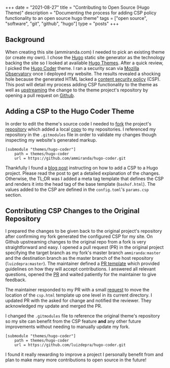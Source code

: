 +++ 
date = "2021-08-27"
title = "Contributing to Open Source (Hugo Theme)"
description = "Documenting the process for adding CSP policy functionality to an open source hugo theme"
tags = ["open source", "software", "git", "github", "hugo"]
type = "posts"
+++

## Background

When creating this site (ammiranda.com) I needed to pick an existing theme (or create my own). I chose the [Hugo](https://gohugo.io/) static site generator as the technology backing the site so I looked at available [Hugo Themes](https://themes.gohugo.io/). After a quick review, I picked the [Hugo Coder](https://github.com/luizdepra/hugo-coder/) theme. I ran a security scan via [Mozilla Observatory](https://observatory.mozilla.org/) once I deployed my website. The results revealed a shocking hole because the generated HTML lacked a [content security policy](https://developer.mozilla.org/en-US/docs/Web/HTTP/CSP) (CSP). This post will detail my process adding CSP functionality to the theme as well as [upstreaming](https://reflectoring.io/upstream-downstream/) the change to the theme project's repository by opening a pull request on [Github](https://github.com).

## Adding a CSP to the Hugo Coder Theme

In order to edit the theme's source code I needed to [fork](https://docs.github.com/en/get-started/quickstart/fork-a-repo) the project's [repository](https://github.com/luizdepra/hugo-coder/) which added a local [copy](https://github.com/ammiranda/hugo-coder) to my repositories. I referenced my repository in the `.gitmodules` file in order to validate my changes though inspecting my website's generated markup.

```
[submodule "themes/hugo-coder"]
	path = themes/hugo-coder
	url = https://github.com/ammiranda/hugo-coder.git
```

Thankfully I found a [blog post](https://blog.jeremylikness.com/blog/create-content-security-policy-csp-in-hugo/) instructing on how to add a CSP to a Hugo project. Please read the post to get a detailed explanation of the changes. Otherwise, the TL;DR was I added a meta tag template that defines the CSP and renders it into the head tag of the base template (`bashof.html`). The values added to the CSP are defined in the `config.toml`'s `params.csp` section.

## Contributing CSP Changes to the Original Repository

I prepared the changes to be given back to the original project's repository after confirming my fork generated the configured CSP for my site. On Github upstreaming changes to the original repo from a fork is very straightforward and easy. I opened a pull request (PR) in the original project specifying the target branch as my fork's master branch `ammiranda:master` and the destination branch as the master branch of the host repository (`luizdepra:master`). The maintainer defined a [PR template](https://github.com/luizdepra/hugo-coder/blob/master/.github/pull_request_template.md) which provided guidelines on how they will accept contributions. I answered all relevant questions, opened the [PR](https://github.com/luizdepra/hugo-coder/pull/504) and waited patiently for the maintainer to give feedback.

The maintainer responded to my PR with a small [request](https://github.com/luizdepra/hugo-coder/pull/504#issuecomment-764776718) to move the location of the `csp.html` template up one level in its current directory. I updated PR with the asked for change and notified the reviewer. They acknowledged my update and merged the PR.

I changed the `.gitmodules` file to reference the original theme's repository so my site can benefit from the CSP feature **and** any other future improvements without needing to manually update my fork.

```
[submodule "themes/hugo-coder"]
	path = themes/hugo-coder
	url = https://github.com/luizdepra/hugo-coder.git
```

I found it really rewarding to improve a project I personally benefit from and plan to make many more contributions to open source in the future!
